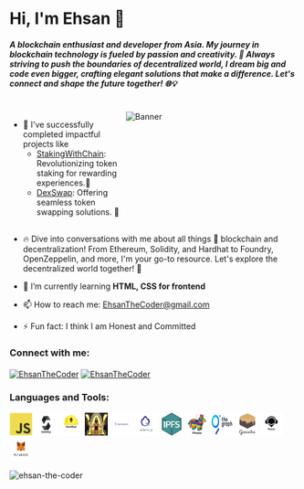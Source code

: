 <h1 align="left">Hi, I'm Ehsan 👋</h1>
<h5 align="left">A blockchain enthusiast and developer from Asia. My journey in blockchain technology is fueled by passion and creativity. 🚀 Always striving to push the boundaries of decentralized world, I dream big and code even bigger, crafting elegant solutions that make a difference. Let's connect and shape the future together! 🌐💡</h5>

<br>
<img align="right" src="https://github.com/Ehsan-The-Coder/Ehsan-The-Coder/blob/main/tachyon-2-dr.gif" alt="Banner" height="200" width="300" />

- 🔭 I've successfully completed impactful projects like
   - [StakingWithChain](https://github.com/Ehsan-The-Coder/StakingWithChainlink.git): Revolutionizing token staking for rewarding experiences.🚀
   - [DexSwap](https://github.com/Ehsan-The-Coder/SinglePairDexSwap.git): Offering seamless token swapping solutions. 🚀
   
<h2></h2>

- 🔥 Dive into conversations with me about all things 💬 blockchain and decentralization! From Ethereum, Solidity, and Hardhat to Foundry, OpenZeppelin, and more, I'm your go-to resource. Let's explore the decentralized world together! 🚀

- 🌱 I’m currently learning **HTML, CSS for frontend**

- 📫 How to reach me: EhsanTheCoder@gmail.com

- ⚡ Fun fact: I think I am Honest and Committed

  
<h3 align="left">Connect with me:</h3>
<p align="left">
<a href="https://twitter.com/ehsanthecoder" target="blank"><img align="center" src="https://raw.githubusercontent.com/rahuldkjain/github-profile-readme-generator/master/src/images/icons/Social/twitter.svg" alt="EhsanTheCoder" height="30" width="40" /></a>
<a href="https://linkedin.com/in/ehsanthecoder" target="blank"><img align="center" src="https://raw.githubusercontent.com/rahuldkjain/github-profile-readme-generator/master/src/images/icons/Social/linked-in-alt.svg" alt="EhsanTheCoder" height="30" width="40" /></a>
</p>

<h3 align="left">Languages and Tools:</h3>
<p align="left"> 
<a href="https://developer.mozilla.org/en-US/docs/Web/JavaScript" target="_blank" rel="noreferrer"> <img src="https://raw.githubusercontent.com/devicons/devicon/master/icons/javascript/javascript-original.svg" alt="javascript" width="40" height="40"/></a> 
<a href="https://docs.soliditylang.org" target="_blank" rel="noreferrer"> <img src="https://github.com/Ehsan-The-Coder/Ehsan-The-Coder/blob/main/solidity.jpg" alt="solidity" width="40" height="40"/></a> 
  <a href="https://hardhat.org/docs" target="_blank" rel="noreferrer"> <img src="https://github.com/Ehsan-The-Coder/Ehsan-The-Coder/blob/main/Hardhat.jpg" alt="hardhat" width="40" height="40"/></a>  
  <a href="https://book.getfoundry.sh" target="_blank" rel="noreferrer"> <img src="https://github.com/Ehsan-The-Coder/Ehsan-The-Coder/blob/main/foundry-banner.png" alt="foundry" width="40" height="40"/></a>   
   <a href="https://docs.openzeppelin.com/" target="_blank" rel="noreferrer"> <img src="https://github.com/Ehsan-The-Coder/Ehsan-The-Coder/blob/main/OpenZeppelin.png" alt="openzeppelin" width="40" height="40"/></a>    
  <a href="https://docs.ethers.org/" target="_blank" rel="noreferrer"> <img src="https://github.com/Ehsan-The-Coder/Ehsan-The-Coder/blob/main/Ehterjs.png" alt="ether.js" width="40" height="40"/></a>   
<a href="https://docs.ipfs.tech/" target="_blank" rel="noreferrer"> <img src="https://github.com/Ehsan-The-Coder/Ehsan-The-Coder/blob/main/IPFS.png" alt="IPFS" width="40" height="40"/></a> 
  <a href="https://docs.pinata.cloud/introduction" target="_blank" rel="noreferrer"> <img src="https://github.com/Ehsan-The-Coder/Ehsan-The-Coder/blob/main/pinata.jpg" alt="pinata" width="40" height="40"/></a>   
  <a href="https://thegraph.com/docs/en/" target="_blank" rel="noreferrer"> <img src="https://github.com/Ehsan-The-Coder/Ehsan-The-Coder/blob/main/The%20Graph.webp" alt="thegraph" width="40" height="40"/></a>   
<a href="https://archive.trufflesuite.com/ganache/" target="_blank" rel="noreferrer"> <img src="https://github.com/Ehsan-The-Coder/Ehsan-The-Coder/blob/main/Ganache.png" alt="ganache" width="40" height="40"/></a> 
<a href="https://remix.ethereum.org" target="_blank" rel="noreferrer"> <img src="https://github.com/Ehsan-The-Coder/Ehsan-The-Coder/blob/main/Remix.jpg" alt="remix" width="40" height="40"/></a> 
<a href="https://docs.metamask.io" target="_blank" rel="noreferrer"> <img src="https://github.com/Ehsan-The-Coder/Ehsan-The-Coder/blob/main/Metamask.jpg" alt="metamask" width="40" height="40"/></a> 




</p>

<p><img align="center" src="https://github-readme-streak-stats.herokuapp.com/?user=ehsan-the-coder&" alt="ehsan-the-coder" /></p>
